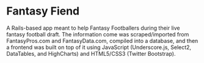 # Fantasy Fiend

A Rails-based app meant to help Fantasy Footballers during their live fantasy football draft. The information come was scraped/imported from FantasyPros.com and FantasyData.com, compiled into a database, and then a frontend was built on top of it using JavaScript (Underscore.js, Select2, DataTables, and HighCharts) and HTML5/CSS3 (Twitter Bootstrap).